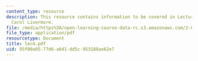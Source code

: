 ```yaml
---
content_type: resource
description: This resource contains information to be covered in Lecture 4 by Prof.
  Carol Livermore.
file: /media/https%3A/open-learning-course-data-rc.s3.amazonaws.com/2-001-mechanics-materials-i-fall-2006/95f00a0577d6a6d1dd5c953188ae62e7_lec4.pdf
file_type: application/pdf
resourcetype: Document
title: lec4.pdf
uid: 95f00a05-77d6-a6d1-dd5c-953188ae62e7
---
```

